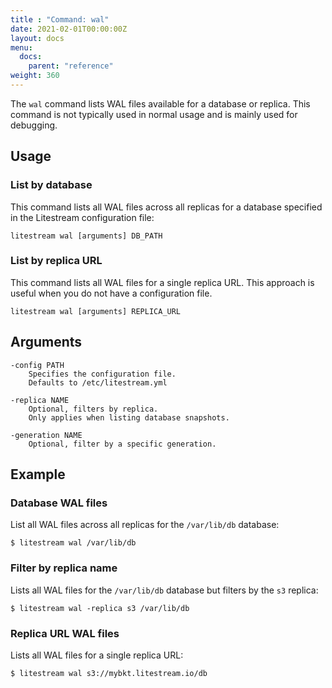 ```yaml
---
title : "Command: wal"
date: 2021-02-01T00:00:00Z
layout: docs
menu:
  docs:
    parent: "reference"
weight: 360
---
```


The `wal` command lists WAL files available for a database or replica. This
command is not typically used in normal usage and is mainly used for debugging.


## Usage

### List by database

This command lists all WAL files across all replicas for a database specified
in the Litestream configuration file:

```
litestream wal [arguments] DB_PATH
```


### List by replica URL

This command lists all WAL files for a single replica URL. This approach is
useful when you do not have a configuration file.

```
litestream wal [arguments] REPLICA_URL
```


## Arguments

```
-config PATH
    Specifies the configuration file.
    Defaults to /etc/litestream.yml

-replica NAME
    Optional, filters by replica.
    Only applies when listing database snapshots.

-generation NAME
    Optional, filter by a specific generation.
```


## Example

### Database WAL files

List all WAL files across all replicas for the `/var/lib/db` database:

```
$ litestream wal /var/lib/db
```

### Filter by replica name

Lists all WAL files for the `/var/lib/db` database but filters by the `s3` replica:

```
$ litestream wal -replica s3 /var/lib/db
```

### Replica URL WAL files

Lists all WAL files for a single replica URL:

```
$ litestream wal s3://mybkt.litestream.io/db
```


